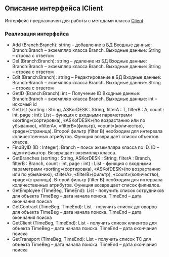 ## Описание интерфейса IClient

Интерфейс предназначен для работы с методами класса [Client](Client.md)

### Реализация интерфейса

+ Add (Branch:Branch): string – добавление в БД
Входные данные:
Branch:Branch – экземпляр классa Branch.
Выходные данные:
String – строка с ответом
+ Del (Branch:Branch): string – удаление из БД
Входные данные:
Branch:Branch – экземпляр классa Branch.
Выходные данные:
String – строка с ответом
+ Edit (Branch:Branch): string – Редактирование в БД
Входные данные:
Branch:Branch – экземпляр классa Branch.
Выходные данные:
String – строка с ответом
+ GetID (Branch:Branch): int – Получение ID
Входные данные:
Branch:Branch – экземпляр классa Branch.
Выходные данные:
int – искомый id
+ GetList (sorting : String, ASKorDESK : String, filterA : T, filterB : A, count : int, page : int): List <Branch> – функция с входными параметрами «sorting»(сортировка), «ASKofDESK»(по возрастанию или по убыванию), «filterA», «filterB»(фильтр), «count»(количество), «page»(страница). Второй фильтр (filter B) необходим для интервала количественных атрибутов. Функция возвращает список объектов класса.
+ FindByID (ID : Integer): Branch – поиск экземпляра класса по ID. ID – идентификатор. Возвращает экземпляр класса.
+ GetBranches (sorting : String, ASKorDESK : String, filterA : Branch, filterB : Branch, count : int, page : int) : List <Branches> - функция с входными параметрами «sorting»(сортировка), «ASKofDESK»(по возрастанию или по убыванию), «filterA», «filterB»(фильтр), «count»(количество), «page»(страница). Второй фильтр (filter B) необходим для интервала количественных атрибутов. Функция возвращает список филиалов.
+ GetEmployee (TimeBeg, TimeEnd): List <Employee> -  получить список сотрудников для объекта
TimeBeg – дата начала поиска.
TimeEnd – дата окончания поиска
+ GetContract (TimeBeg, TimeEnd): List <Contract> -  получить список договоров для объекта
TimeBeg – дата начала поиска.
TimeEnd – дата окончания поиска
+ GetClient (TimeBeg, TimeEnd): List <Client> -  получить список клиентов для объекта
TimeBeg – дата начала поиска.
TimeEnd – дата окончания поиска
+ GetTransport (TimeBeg, TimeEnd): List <Transport> - получить список ТС для объекта
TimeBeg – дата начала поиска.
TimeEnd – дата окончания поиска
